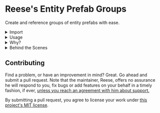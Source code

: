 # Reese's Entity Prefab Groups

Create and reference groups of entity prefabs with ease.

<details>
<summary>Import</summary>

Copy one of the below Git URLs:

* **HTTPS:** `https://github.com/reeseschultz/ReeseUnityDemos.git#epg`
* **SSH:** `git@github.com:reeseschultz/ReeseUnityDemos.git#epg`

Then go to `Window ⇒ Package Manager` in the editor. Press the `+` symbol in the top-left corner, and then click on `Add package from git URL`. Paste the text you copied and finally click `Add`.
</details>

<details>
<summary>Usage</summary>

This package lets you create entity prefab groups—groups of prefabs converted into entities.

A group is great for organizational purposes. Perhaps all weapons belong in the `Weapons` group, or maybe you'll have a `Characters` group for your players and NPCS. What's more, this package enables you to get a `NativeList` of all prefab entities belonging to a given group at runtime. One good reason to use this package is if you want to select a random prefab from a group of variants.

To get started, create an empty GameObject in a scene.

Next, add a `PrefabEntityGroup` component to said GameObject. Doing so will automatically add the `ConvertToEntity` script to this GameObject with the *Convert And Destroy* conversion mode, which is what you want.

Add prefabs to the group's prefab list. Your prefabs and their children do *not* need `ConvertToEntity` scripts on them; however, you *can* supply authoring (`IConvertGameObjectToEntity`) scripts for them. This is recommended so that they have queryable, custom components attached to their entity conversions. Unity's existing procedures will take care of references between prefab members and GameObjects that are converted into entities, making it easy to read/write multiple entities with one "controller" component in a system.

Anyway, after adding your prefabs to that list, you can now do something like this:

```csharp
using Reese.EntityPrefabGroups;
using Unity.Entities;
using Unity.Collections;

public class SomeSystem : SystemBase
{
    EntityPrefabSystem prefabSystem => World.GetOrCreateSystem<EntityPrefabSystem>();

    protected override void OnUpdate()
    {
        // Get a single entity prefab by a (presumably) unique, per-prefab component type:
        var donutShop = prefabSystem.GetPrefab(typeof(DonutShop));

        // The above assumes that a DonutShop authoring script is attached to a prefab.
        // Entity.Null is returned if no prefab is found.

        ...

        // Get a NativeList of entity prefabs by a (presumably) unique, per-group component type:
        var hairStyles = prefabSystem.GetGroup(typeof(HairStyle), Allocator.TempJob);

        // The above assumes that a HairStyle authoring script is attached to the group.
        // An empty NativeList is returned if the group cannot be found.
        // Keep in mind that the allocator is dependent on the calling context.

        ...

        hairStyles.Dispose(); // Don't forget to dispose the collection!
    } 
}
```
</details>

<details>
<summary>Why?</summary>

The Entity Prefab Groups package aims to improve your developer experience with improved simplicity, readability, and performance.

If you're familiar with the `Entities` package, then you know that a conventional way of getting a prefab would be like so:

```csharp
var somePrefab = EntityManager.CreateEntityQuery(
    typeof(SomeComponent),
    typeof(Prefab)
).GetSingleton<SomeComponent>().Value;
```

Of course, if you knew to do *that* specifically, then you would know that the `Prefab` component is a special one that is added to prefabs following conversion. You might also know that `GetSingletonEntity()` doesn't work in some situations, at least not in `Entities 0.17`. This is a roundabout way of saying that the convention is not idiomatic. Adding insult to injury, it's not especially readable, and it requires a query to be defined and executed.

As for groups of prefabs, the conventional way to get them is with a query similar to the above, returning a `NativeContainer` that may be passed into a job, and disposed of afterward. Each individual prefab may have a unique component in the group, in addition to being composed with a component tag symbolizing group membership—which would be used in the query. This is reasonable, but it requires manually adding the group authoring component to each prefab, in addition to any others.

This package departs from all of that aforementioned complexity.
</details>

<details>
<summary>Behind the Scenes</summary>

The `EntityPrefabSystem` stores and fetches all individual prefabs with a `NativeHashMap`. The `NativeMultiHashmap`, alternatively, is used to store and fetch groups. Theoretically, no querying means increased lookup speed. Both data structures use the `ComponentType` as keys. Since the system does not know for sure which components identify prefabs and groups, it may waste an insignificant amount of memory relating components to prefabs and groups that are not uniquely-identifying—this is the only downside, which is already mitigated to some extent, because various built-in components are culled.
</details>

## Contributing

Find a problem, or have an improvement in mind? Great. Go ahead and submit a pull request. Note that the maintainer, Reese, offers no assurance he will respond to you, fix bugs or add features on your behalf in a timely fashion, if ever, [unless you reach an agreement with him about support.](https://reese.codes)

By submitting a pull request, you agree to license your work under [this project's MIT license](https://github.com/reeseschultz/ReeseUnityDemos/blob/master/LICENSE).
